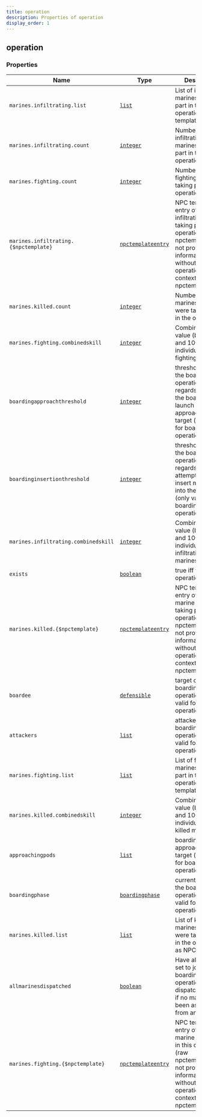 ```yaml
---
title: operation
description: Properties of operation
display_order: 1
---
```


## operation

### Properties

| Name | Type | Description | Origin |
|------|------|-------------|--------|
| `marines.infiltrating.list` | [`list`](./list.md) | List of infiltrating marines taking part in the operation as NPC templates | (this) |
| `marines.infiltrating.count` | [`integer`](./integer.md) | Number of infiltrating marines taking part in the operation | (this) |
| `marines.fighting.count` | [`integer`](./integer.md) | Number of fighting marines taking part in the operation | (this) |
| `marines.infiltrating.{$npctemplate}` | [`npctemplateentry`](./npctemplateentry.md) | NPC template entry of an infiltrating marine taking part in this operation (raw npctemplates can not provide information without the operation as context - see npctemplateentry) | (this) |
| `marines.killed.count` | [`integer`](./integer.md) | Number of killed marines which were taking part in the operation | (this) |
| `marines.fighting.combinedskill` | [`integer`](./integer.md) | Combined skill value (between 0 and 100 per individual) of all fighting marines | (this) |
| `boardingapproachthreshold` | [`integer`](./integer.md) | threshold value of the boarding operation in regards to having the boarding pods launch and approach the target (only valid for boarding operations) | (this) |
| `boardinginsertionthreshold` | [`integer`](./integer.md) | threshold value of the boarding operation in regards to attempting to insert marines into the target (only valid for boarding operations) | (this) |
| `marines.infiltrating.combinedskill` | [`integer`](./integer.md) | Combined skill value (between 0 and 100 per individual) of all infiltrating marines | (this) |
| `exists` | [`boolean`](./boolean.md) | true iff the operation exists | (this) |
| `marines.killed.{$npctemplate}` | [`npctemplateentry`](./npctemplateentry.md) | NPC template entry of a killed marine which was taking part in this operation (raw npctemplates can not provide information without the operation as context - see npctemplateentry) | (this) |
| `boardee` | [`defensible`](./defensible.md) | target of a boarding operation (only valid for boarding operations) | (this) |
| `attackers` | [`list`](./list.md) | attackers of a boarding operation (only valid for boarding operations) | (this) |
| `marines.fighting.list` | [`list`](./list.md) | List of fighting marines taking part in the operation as NPC templates | (this) |
| `marines.killed.combinedskill` | [`integer`](./integer.md) | Combined skill value (between 0 and 100 per individual) of all killed marines | (this) |
| `approachingpods` | [`list`](./list.md) | boarding pods approaching the target (only valid for boarding operations) | (this) |
| `boardingphase` | [`boardingphase`](./boardingphase.md) | current phase of the boarding operation (only valid for boarding operations) | (this) |
| `marines.killed.list` | [`list`](./list.md) | List of killed marines which were taking part in the operation as NPC templates | (this) |
| `allmarinesdispatched` | [`boolean`](./boolean.md) | Have all marines set to join this this boarding operation been dispatched? (true if no marines have been assigned from any attacker) | (this) |
| `marines.fighting.{$npctemplate}` | [`npctemplateentry`](./npctemplateentry.md) | NPC template entry of a fighting marine taking part in this operation (raw npctemplates can not provide information without the operation as context - see npctemplateentry) | (this) |

